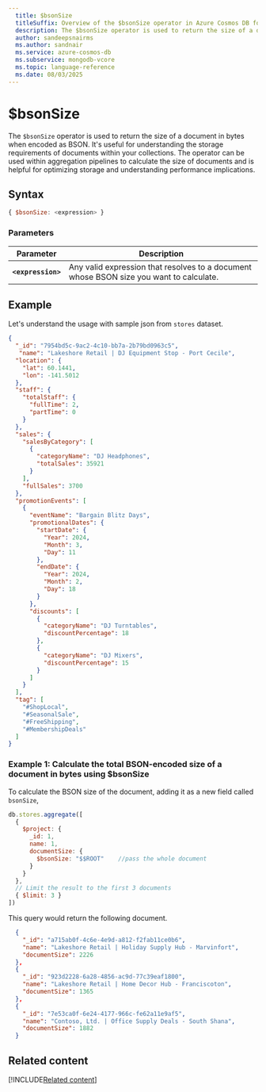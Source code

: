 ```yaml
--- 
  title: $bsonSize
  titleSuffix: Overview of the $bsonSize operator in Azure Cosmos DB for MongoDB (vCore)
  description: The $bsonSize operator is used to return the size of a document in bytes when encoded as BSON. 
  author: sandeepsnairms
  ms.author: sandnair
  ms.service: azure-cosmos-db
  ms.subservice: mongodb-vcore
  ms.topic: language-reference
  ms.date: 08/03/2025
---
```


# $bsonSize

The `$bsonSize` operator is used to return the size of a document in bytes when encoded as BSON. It's useful for understanding the storage requirements of documents within your collections. The operator can be used within aggregation pipelines to calculate the size of documents and is helpful for optimizing storage and understanding performance implications.

## Syntax

```javascript
{ $bsonSize: <expression> }
```

### Parameters

| Parameter | Description |
| --- | --- |
| **`<expression>`**| Any valid expression that resolves to a document whose BSON size you want to calculate.|

## Example

Let's understand the usage with sample json from `stores` dataset.

```json
{
  "_id": "7954bd5c-9ac2-4c10-bb7a-2b79bd0963c5",
   "name": "Lakeshore Retail | DJ Equipment Stop - Port Cecile",
  "location": {
    "lat": 60.1441,
    "lon": -141.5012
  },
  "staff": {
    "totalStaff": {
      "fullTime": 2,
      "partTime": 0
    }
  },
  "sales": {
    "salesByCategory": [
      {
        "categoryName": "DJ Headphones",
        "totalSales": 35921
      }
    ],
    "fullSales": 3700
  },
  "promotionEvents": [
    {
      "eventName": "Bargain Blitz Days",
      "promotionalDates": {
        "startDate": {
          "Year": 2024,
          "Month": 3,
          "Day": 11
        },
        "endDate": {
          "Year": 2024,
          "Month": 2,
          "Day": 18
        }
      },
      "discounts": [
        {
          "categoryName": "DJ Turntables",
          "discountPercentage": 18
        },
        {
          "categoryName": "DJ Mixers",
          "discountPercentage": 15
        }
      ]
    }
  ],
  "tag": [
    "#ShopLocal",
    "#SeasonalSale",
    "#FreeShipping",
    "#MembershipDeals"
  ]
}
```

### Example 1: Calculate the total BSON-encoded size of a document in bytes using $bsonSize

To calculate the BSON size of the document, adding it as a new field called `bsonSize`,

```JavaScript
db.stores.aggregate([
  {
    $project: {
      _id: 1,              
      name: 1,         
      documentSize: { 
        $bsonSize: "$$ROOT"    //pass the whole document
      }
    }
  },
  // Limit the result to the first 3 documents
  { $limit: 3 }  
])
```

This query  would return the following document.

```json
  {
    "_id": "a715ab0f-4c6e-4e9d-a812-f2fab11ce0b6",
    "name": "Lakeshore Retail | Holiday Supply Hub - Marvinfort",
    "documentSize": 2226
  },
  {
    "_id": "923d2228-6a28-4856-ac9d-77c39eaf1800",
    "name": "Lakeshore Retail | Home Decor Hub - Franciscoton",
    "documentSize": 1365
  },
  {
    "_id": "7e53ca0f-6e24-4177-966c-fe62a11e9af5",
    "name": "Contoso, Ltd. | Office Supply Deals - South Shana",
    "documentSize": 1882
  }
```

## Related content

[!INCLUDE[Related content](../includes/related-content.md)]
